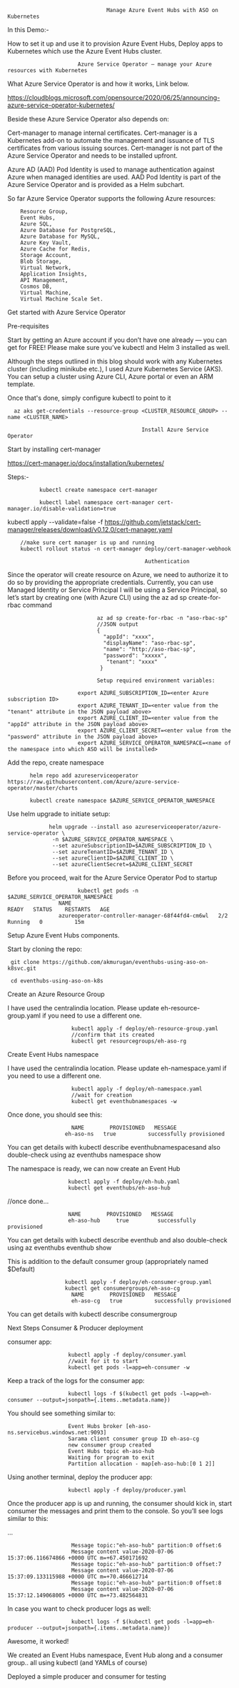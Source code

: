                                    Manage Azure Event Hubs with ASO on Kubernetes
                                                     
                                                     
In this Demo:-

How to set it up and use it to provision Azure Event Hubs,
Deploy apps to Kubernetes which use the Azure Event Hubs cluster.

                          Azure Service Operator — manage your Azure resources with Kubernetes
                                                    
What Azure Service Operator is and how it works, Link below.

https://cloudblogs.microsoft.com/opensource/2020/06/25/announcing-azure-service-operator-kubernetes/

Beside these Azure Service Operator also depends on:

Cert-manager to manage internal certificates.
Cert-manager is a Kubernetes add-on to automate the management and issuance of TLS certificates from various issuing sources.
Cert-manager is not part of the Azure Service Operator and needs to be installed upfront.

Azure AD (AAD) Pod Identity is used to manage authentication against Azure when managed identities are used.
AAD Pod Identity is part of the Azure Service Operator and is provided as a Helm subchart.

So far Azure Service Operator supports the following Azure resources:

        Resource Group,
        Event Hubs,
        Azure SQL,
        Azure Database for PostgreSQL,
        Azure Database for MySQL,
        Azure Key Vault,
        Azure Cache for Redis,
        Storage Account,
        Blob Storage,
        Virtual Network,
        Application Insights,
        API Management,
        Cosmos DB,
        Virtual Machine,
        Virtual Machine Scale Set.

Get started with Azure Service Operator

Pre-requisites

Start by getting an Azure account if you don’t have one already — you can get for FREE! Please make sure you’ve kubectl and Helm 3 installed as well.

Although the steps outlined in this blog should work with any Kubernetes cluster (including minikube etc.), I used Azure Kubernetes Service (AKS). You can setup a cluster using Azure CLI, Azure portal or even an ARM template. 

Once that's done, simply configure kubectl to point to it

      az aks get-credentials --resource-group <CLUSTER_RESOURCE_GROUP> --name <CLUSTER_NAME>
 
                                              Install Azure Service Operator
                                                        
Start by installing cert-manager     

https://cert-manager.io/docs/installation/kubernetes/

Steps:-

              kubectl create namespace cert-manager

              kubectl label namespace cert-manager cert-manager.io/disable-validation=true

kubectl apply --validate=false -f https://github.com/jetstack/cert-manager/releases/download/v0.12.0/cert-manager.yaml

        //make sure cert manager is up and running
        kubectl rollout status -n cert-manager deploy/cert-manager-webhook

                                               Authentication

Since the operator will create resource on Azure, we need to authorize it to do so by providing the appropriate credentials. Currently, you can use Managed Identity or Service Principal
I will be using a Service Principal, so let’s start by creating one (with Azure CLI) using the az ad sp create-for-rbac command

                                az ad sp create-for-rbac -n "aso-rbac-sp"
                                //JSON output
                                {
                                  "appId": "xxxx",
                                  "displayName": "aso-rbac-sp",
                                  "name": "http://aso-rbac-sp",
                                  "password": "xxxxx",
                                   "tenant": "xxxx"
                                 }
    
                                Setup required environment variables:

                          export AZURE_SUBSCRIPTION_ID=<enter Azure subscription ID>
                          export AZURE_TENANT_ID=<enter value from the "tenant" attribute in the JSON payload above>
                          export AZURE_CLIENT_ID=<enter value from the "appId" attribute in the JSON payload above>
                          export AZURE_CLIENT_SECRET=<enter value from the "password" attribute in the JSON payload above>
                          export AZURE_SERVICE_OPERATOR_NAMESPACE=<name of the namespace into which ASO will be installed>

Add the repo, create namespace

           helm repo add azureserviceoperator https://raw.githubusercontent.com/Azure/azure-service-operator/master/charts

           kubectl create namespace $AZURE_SERVICE_OPERATOR_NAMESPACE

Use helm upgrade to initiate setup:

                 helm upgrade --install aso azureserviceoperator/azure-service-operator \
                  -n $AZURE_SERVICE_OPERATOR_NAMESPACE \
                  --set azureSubscriptionID=$AZURE_SUBSCRIPTION_ID \
                  --set azureTenantID=$AZURE_TENANT_ID \
                  --set azureClientID=$AZURE_CLIENT_ID \
                  --set azureClientSecret=$AZURE_CLIENT_SECRET

Before you proceed, wait for the Azure Service Operator Pod to startup

                          kubectl get pods -n $AZURE_SERVICE_OPERATOR_NAMESPACE
                    NAME                                              READY   STATUS    RESTARTS   AGE
                    azureoperator-controller-manager-68f44fd4-cm6wl   2/2     Running   0          15m

Setup Azure Event Hubs components.

Start by cloning the repo:

     git clone https://github.com/akmurugan/eventhubs-using-aso-on-k8svc.git

     cd eventhubs-using-aso-on-k8s

Create an Azure Resource Group

I have used the centralindia location. Please update eh-resource-group.yaml if you need to use a different one.

                        kubectl apply -f deploy/eh-resource-group.yaml
                        //confirm that its created
                        kubectl get resourcegroups/eh-aso-rg

Create Event Hubs namespace

I have used the centralindia location. Please update eh-namespace.yaml if you need to use a different one.

                        kubectl apply -f deploy/eh-namespace.yaml
                        //wait for creation
                        kubectl get eventhubnamespaces -w

Once done, you should see this:

                        NAME        PROVISIONED   MESSAGE
                      eh-aso-ns   true          successfully provisioned

You can get details with kubectl describe eventhubnamespacesand also double-check using az eventhubs namespace show

The namespace is ready, we can now create an Event Hub

                       kubectl apply -f deploy/eh-hub.yaml
                       kubectl get eventhubs/eh-aso-hub
//once done...

                       NAME        PROVISIONED   MESSAGE
                       eh-aso-hub     true         successfully provisioned

You can get details with kubectl describe eventhub and also double-check using az eventhubs eventhub show

This is addition to the default consumer group (appropriately named $Default)

                      kubectl apply -f deploy/eh-consumer-group.yaml
                      kubectl get consumergroups/eh-aso-cg
                        NAME        PROVISIONED   MESSAGE
                        eh-aso-cg   true          successfully provisioned

You can get details with kubectl describe consumergroup

Next Steps Consumer & Producer deployment

consumer app:

                       kubectl apply -f deploy/consumer.yaml
                       //wait for it to start
                       kubectl get pods -l=app=eh-consumer -w

Keep a track of the logs for the consumer app:

                       kubectl logs -f $(kubectl get pods -l=app=eh-consumer --output=jsonpath={.items..metadata.name})

You should see something similar to:

                       Event Hubs broker [eh-aso-ns.servicebus.windows.net:9093]
                       Sarama client consumer group ID eh-aso-cg
                       new consumer group created
                       Event Hubs topic eh-aso-hub
                       Waiting for program to exit
                       Partition allocation - map[eh-aso-hub:[0 1 2]]


Using another terminal, deploy the producer app:

                       kubectl apply -f deploy/producer.yaml

Once the producer app is up and running, the consumer should kick in, start consumer the messages and print them to the console. So you’ll see logs similar to this:

...
                        
                        Message topic:"eh-aso-hub" partition:0 offset:6
                        Message content value-2020-07-06 15:37:06.116674866 +0000 UTC m=+67.450171692
                        Message topic:"eh-aso-hub" partition:0 offset:7
                        Message content value-2020-07-06 15:37:09.133115988 +0000 UTC m=+70.466612714
                        Message topic:"eh-aso-hub" partition:0 offset:8
                        Message content value-2020-07-06 15:37:12.149068005 +0000 UTC m=+73.482564831

In case you want to check producer logs as well:                                                                                                                                                            
                          
                        kubectl logs -f $(kubectl get pods -l=app=eh-producer --output=jsonpath={.items..metadata.name})

Awesome, it worked!

We created an Event Hubs namespace, Event Hub along and a consumer group.. all using kubectl (and YAMLs of course)

Deployed a simple producer and consumer for testing







